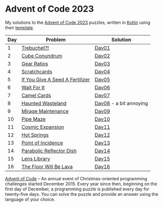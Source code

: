 # Advent of Code 2023

My solutions to the [Advent of Code 2023][aoc2023] puzzles, written in [Kotlin][kotlin] using their [template].

| Day | Problem                                                                | Solution                                                                                               |
|-----|------------------------------------------------------------------------|--------------------------------------------------------------------------------------------------------|
| 1   | [Trebuchet?!](https://adventofcode.com/2023/day/1)                     | [Day01](https://github.com/MickyOR/advent-of-code-2023-kotlin/blob/main/src/Day01.kt)                  |
| 2   | [Cube Conundrum](https://adventofcode.com/2023/day/2)                  | [Day02](https://github.com/MickyOR/advent-of-code-2023-kotlin/blob/main/src/Day02.kt)                  |
| 3   | [Gear Ratios](https://adventofcode.com/2023/day/3)                     | [Day03](https://github.com/MickyOR/advent-of-code-2023-kotlin/blob/main/src/Day03.kt)                  |
| 4   | [Scratchcards](https://adventofcode.com/2023/day/4)                    | [Day04](https://github.com/MickyOR/advent-of-code-2023-kotlin/blob/main/src/Day04.kt)                  |
| 5   | [If You Give A Seed A Fertilizer](https://adventofcode.com/2023/day/5) | [Day05](https://github.com/MickyOR/advent-of-code-2023-kotlin/blob/main/src/Day05.kt)                  |
| 6   | [Wait For It](https://adventofcode.com/2023/day/6)                     | [Day06](https://github.com/MickyOR/advent-of-code-2023-kotlin/blob/main/src/Day06.kt)                  |
| 7   | [Camel Cards](https://adventofcode.com/2023/day/7)                     | [Day07](https://github.com/MickyOR/advent-of-code-2023-kotlin/blob/main/src/Day07.kt)                  |
| 8   | [Haunted Wasteland](https://adventofcode.com/2023/day/8)               | [Day08](https://github.com/MickyOR/advent-of-code-2023-kotlin/blob/main/src/Day08.kt) - a bit annoying |
| 9   | [Mirage Maintenance](https://adventofcode.com/2023/day/9)              | [Day09](https://github.com/MickyOR/advent-of-code-2023-kotlin/blob/main/src/Day09.kt)                  |
| 10  | [Pipe Maze](https://adventofcode.com/2023/day/10)                      | [Day10](https://github.com/MickyOR/advent-of-code-2023-kotlin/blob/main/src/Day10.kt)                  |
| 11  | [Cosmic Expansion](https://adventofcode.com/2023/day/11)               | [Day11](https://github.com/MickyOR/advent-of-code-2023-kotlin/blob/main/src/Day11.kt)                  |
| 12  | [Hot Springs](https://adventofcode.com/2023/day/12)                    | [Day12](https://github.com/MickyOR/advent-of-code-2023-kotlin/blob/main/src/Day12.kt)                  |
| 13  | [Point of Incidence](https://adventofcode.com/2023/day/13)             | [Day13](https://github.com/MickyOR/advent-of-code-2023-kotlin/blob/main/src/Day13.kt)                  |
| 14  | [Parabolic Reflector Dish](https://adventofcode.com/2023/day/14)       | [Day14](https://github.com/MickyOR/advent-of-code-2023-kotlin/blob/main/src/Day14.kt)                  |
| 15  | [Lens Library](https://adventofcode.com/2023/day/15)                   | [Day15](https://github.com/MickyOR/advent-of-code-2023-kotlin/blob/main/src/Day15.kt)                  |
| 16  | [The Floor Will Be Lava](https://adventofcode.com/2023/day/16)         | [Day16](https://github.com/MickyOR/advent-of-code-2023-kotlin/blob/main/src/Day16.kt)                  |

[^aoc]:
[Advent of Code][aoc] – An annual event of Christmas-oriented programming challenges started December 2015.
Every year since then, beginning on the first day of December, a programming puzzle is published every day for twenty-five days.
You can solve the puzzle and provide an answer using the language of your choice.

[aoc2023]: https://adventofcode.com/2023
[aoc]: https://adventofcode.com
[kotlin]: https://kotlinlang.org
[template]: https://github.com/kotlin-hands-on/advent-of-code-kotlin-template
